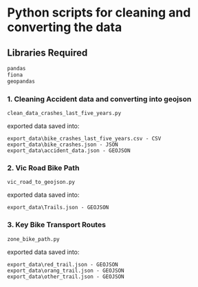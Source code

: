 # Python scripts for cleaning and converting the data

## Libraries Required


```bash
pandas
fiona
geopandas
```
### 1. Cleaning Accident data and converting into geojson
```
clean_data_crashes_last_five_years.py
```
exported data saved into:
```
export_data\bike_crashes_last_five_years.csv - CSV
export_data\bike_crashes.json - JSON
export_data\accident_data.json - GEOJSON

```
### 2.  Vic Road Bike Path
```
vic_road_to_geojson.py
```
exported data saved into:
```
export_data\Trails.json - GEOJSON

```

### 3. Key Bike Transport Routes
```
zone_bike_path.py
```
exported data saved into:
```
export_data\red_trail.json - GEOJSON
export_data\orang_trail.json - GEOJSON
export_data\other_trail.json - GEOJSON

```